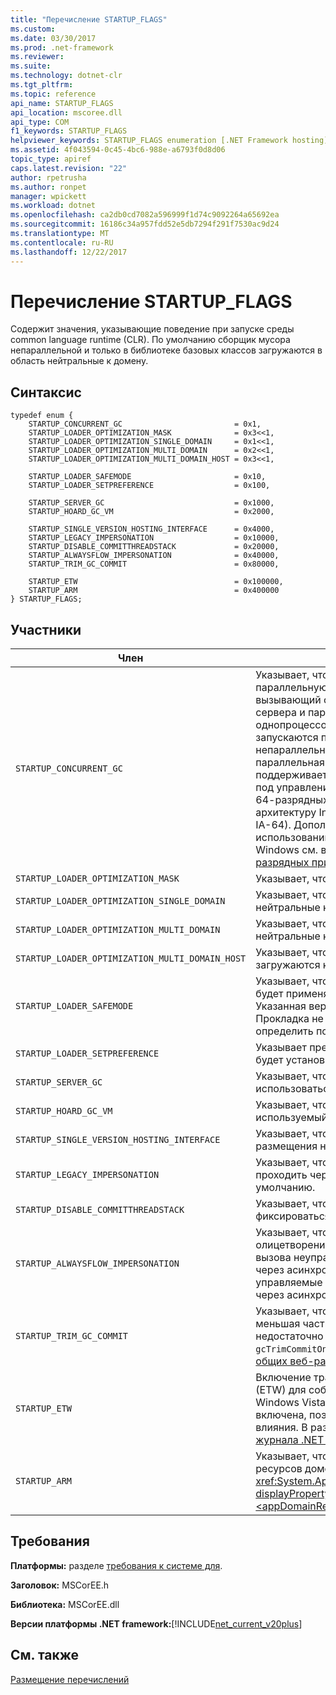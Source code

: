 ```yaml
---
title: "Перечисление STARTUP_FLAGS"
ms.custom: 
ms.date: 03/30/2017
ms.prod: .net-framework
ms.reviewer: 
ms.suite: 
ms.technology: dotnet-clr
ms.tgt_pltfrm: 
ms.topic: reference
api_name: STARTUP_FLAGS
api_location: mscoree.dll
api_type: COM
f1_keywords: STARTUP_FLAGS
helpviewer_keywords: STARTUP_FLAGS enumeration [.NET Framework hosting]
ms.assetid: 4f043594-0c45-4bc6-988e-a6793f0d8d06
topic_type: apiref
caps.latest.revision: "22"
author: rpetrusha
ms.author: ronpet
manager: wpickett
ms.workload: dotnet
ms.openlocfilehash: ca2db0cd7082a596999f1d74c9092264a65692ea
ms.sourcegitcommit: 16186c34a957fdd52e5db7294f291f7530ac9d24
ms.translationtype: MT
ms.contentlocale: ru-RU
ms.lasthandoff: 12/22/2017
---
```

# <a name="startupflags-enumeration"></a>Перечисление STARTUP_FLAGS
Содержит значения, указывающие поведение при запуске среды common language runtime (CLR). По умолчанию сборщик мусора непараллельной и только в библиотеке базовых классов загружаются в область нейтральные к домену.  
  
## <a name="syntax"></a>Синтаксис  
  
```  
typedef enum {  
    STARTUP_CONCURRENT_GC                         = 0x1,  
    STARTUP_LOADER_OPTIMIZATION_MASK              = 0x3<<1,  
    STARTUP_LOADER_OPTIMIZATION_SINGLE_DOMAIN     = 0x1<<1,  
    STARTUP_LOADER_OPTIMIZATION_MULTI_DOMAIN      = 0x2<<1,  
    STARTUP_LOADER_OPTIMIZATION_MULTI_DOMAIN_HOST = 0x3<<1,  
  
    STARTUP_LOADER_SAFEMODE                       = 0x10,  
    STARTUP_LOADER_SETPREFERENCE                  = 0x100,  
  
    STARTUP_SERVER_GC                             = 0x1000,  
    STARTUP_HOARD_GC_VM                           = 0x2000,  
  
    STARTUP_SINGLE_VERSION_HOSTING_INTERFACE      = 0x4000,  
    STARTUP_LEGACY_IMPERSONATION                  = 0x10000,  
    STARTUP_DISABLE_COMMITTHREADSTACK             = 0x20000,  
    STARTUP_ALWAYSFLOW_IMPERSONATION              = 0x40000,  
    STARTUP_TRIM_GC_COMMIT                        = 0x80000,  
  
    STARTUP_ETW                                   = 0x100000,  
    STARTUP_ARM                                   = 0x400000  
} STARTUP_FLAGS;  
```  
  
## <a name="members"></a>Участники  
  
|Член|Описание:|  
|------------|-----------------|  
|`STARTUP_CONCURRENT_GC`|Указывает, что следует использовать параллельную сборку мусора. Если вызывающий объект запрашивает построение сервера и параллельная сборка мусора на однопроцессорного компьютера, вместо этого запускаются построение рабочей станции и непараллельная сборка мусора. **Примечание:** параллельная сборка мусора не поддерживается в приложениях, работающих под управлением WOW64 x86 эмулятора на 64-разрядных системах, которые реализуют архитектуру Intel Itanium (прежнее название — IA-64). Дополнительные сведения об использовании WOW64 в 64-разрядных систем Windows см. в разделе [под управлением 32-разрядных приложений](http://msdn.microsoft.com/library/windows/desktop/aa384249.aspx).|  
|`STARTUP_LOADER_OPTIMIZATION_MASK`|Указывает, что этой оптимизации загрузчика.|  
|`STARTUP_LOADER_OPTIMIZATION_SINGLE_DOMAIN`|Указывает, что сборки не загружаются как нейтральные к домену.|  
|`STARTUP_LOADER_OPTIMIZATION_MULTI_DOMAIN`|Указывает, что все сборки загружаются как нейтральные к домену.|  
|`STARTUP_LOADER_OPTIMIZATION_MULTI_DOMAIN_HOST`|Указывает, что все сборки со строгими именами загружаются как нейтральные к домену.|  
|`STARTUP_LOADER_SAFEMODE`|Указывает, что политика версии среды CLR не будет применяться для переданной версии. Указанная версия среды CLR будут загружены. Прокладка не оценивает политику, чтобы определить последнюю совместимую версию.|  
|`STARTUP_LOADER_SETPREFERENCE`|Указывает предпочтительная среда выполнения будет установить, но фактически не запущен.|  
|`STARTUP_SERVER_GC`|Указывает, что сборка мусора сервера будет использоваться.|  
|`STARTUP_HOARD_GC_VM`|Указывает, что сборка мусора будет хранить используемый виртуальный адрес.|  
|`STARTUP_SINGLE_VERSION_HOSTING_INTERFACE`|Указывает, что смешивание интерфейс размещения не разрешаются.|  
|`STARTUP_LEGACY_IMPERSONATION`|Указывает, что олицетворение не должно проходить через асинхронные точки по умолчанию.|  
|`STARTUP_DISABLE_COMMITTHREADSTACK`|Указывает, что полный стек потока не должен фиксироваться при запуске потока.|  
|`STARTUP_ALWAYSFLOW_IMPERSONATION`|Указывает, что управляемые олицетворения и олицетворения, полученные посредством вызова неуправляемого кода будет проходить через асинхронные точки. По умолчанию только управляемые олицетворения будет проходить через асинхронные точки.|  
|`STARTUP_TRIM_GC_COMMIT`|Указывает, что сборка мусора использует меньшая часть фиксированного объема, когда недостаточно системной памяти. В разделе `gcTrimCommitOnLowMemory` в [оптимизации для общих веб-размещения](../../../../docs/standard/garbage-collection/optimization-for-shared-web-hosting.md).|  
|`STARTUP_ETW`|Включение трассировки событий для Windows (ETW) для событий среды CLR. Начиная с Windows Vista, трассировка событий всегда включена, поэтому этот флаг не оказывает влияния. В разделе [управление ведения журнала .NET Framework](../../../../docs/framework/performance/controlling-logging.md).|  
|`STARTUP_ARM`|Указывает, что включено отслеживание ресурсов домена приложения. В разделе <xref:System.AppDomain.MonitoringIsEnabled%2A?displayProperty=nameWithType> свойство и [ \<appDomainResourceMonitoring > элемент](../../../../docs/framework/configure-apps/file-schema/runtime/appdomainresourcemonitoring-element.md).|  
  
## <a name="requirements"></a>Требования  
 **Платформы:** разделе [требования к системе для](../../../../docs/framework/get-started/system-requirements.md).  
  
 **Заголовок:** MSCorEE.h  
  
 **Библиотека:** MSCorEE.dll  
  
 **Версии платформы .NET framework:**[!INCLUDE[net_current_v20plus](../../../../includes/net-current-v20plus-md.md)]  
  
## <a name="see-also"></a>См. также  
 [Размещение перечислений](../../../../docs/framework/unmanaged-api/hosting/hosting-enumerations.md)
